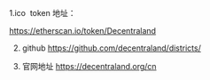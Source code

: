 

1.ico  token 地址：

https://etherscan.io/token/Decentraland


2. github
https://github.com/decentraland/districts/

3. 官网地址 
https://decentraland.org/cn 
